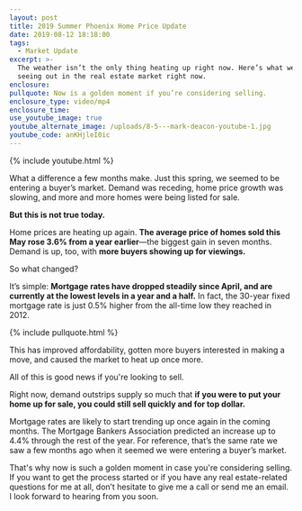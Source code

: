 ```yaml
---
layout: post
title: 2019 Summer Phoenix Home Price Update
date: 2019-08-12 18:18:00
tags:
  - Market Update
excerpt: >-
  The weather isn’t the only thing heating up right now. Here’s what we’re
  seeing out in the real estate market right now.
enclosure:
pullquote: Now is a golden moment if you’re considering selling.
enclosure_type: video/mp4
enclosure_time:
use_youtube_image: true
youtube_alternate_image: /uploads/8-5---mark-deacon-youtube-1.jpg
youtube_code: anKHjleI0ic
---
```


{% include youtube.html %}

What a difference a few months make. Just this spring, we seemed to be entering a buyer’s market. Demand was receding, home price growth was slowing, and more and more homes were being listed for sale.

**But this is not true today.**

Home prices are heating up again. **The average price of homes sold this May rose 3.6% from a year earlier**—the biggest gain in seven months. Demand is up, too, with **more buyers showing up for viewings.**

So what changed?

It’s simple: **Mortgage rates have dropped steadily since April, and are currently at the lowest levels in a year and a half.** In fact, the 30-year fixed mortgage rate is just 0.5% higher from the all-time low they reached in 2012.

{% include pullquote.html %}

This has improved affordability, gotten more buyers interested in making a move, and caused the market to heat up once more.

All of this is good news if you're looking to sell.

Right now, demand outstrips supply so much that **if you were to put your home up for sale, you could still sell quickly and for top dollar.&nbsp;**

Mortgage rates are likely to start trending up once again in the coming months. The Mortgage Bankers Association predicted an increase up to 4.4% through the rest of the year. For reference, that’s the same rate we saw a few months ago when it seemed we were entering a buyer’s market.&nbsp;

That's why now is such a golden moment in case you're considering selling. If you want to get the process started or if you have any real estate-related questions for me at all, don’t hesitate to give me a call or send me an email. I look forward to hearing from you soon.